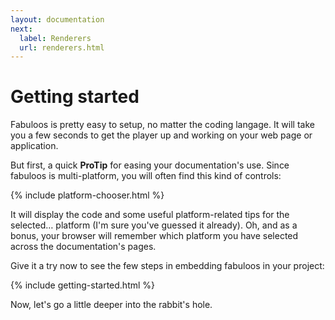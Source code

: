 ```yaml
---
layout: documentation
next:
  label: Renderers
  url: renderers.html
---
```


# Getting started

Fabuloos is pretty easy to setup, no matter the coding langage. It will take you a few seconds to get the player up and working on your web page or application.

But first, a quick **ProTip** for easing your documentation's use. Since fabuloos is multi-platform, you will often find this kind of controls:

{% include platform-chooser.html %}

It will display the code and some useful platform-related tips for the selected… platform (I'm sure you've guessed it already). Oh, and as a bonus, your browser will remember which platform you have selected across the documentation's pages.

Give it a try now to see the few steps in embedding fabuloos in your project:

{% include getting-started.html %}

Now, let's go a little deeper into the rabbit's hole.
